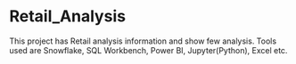 # Retail_Analysis
This project has Retail analysis information and show few analysis. Tools used are Snowflake, SQL Workbench, Power BI, Jupyter(Python), Excel etc.
